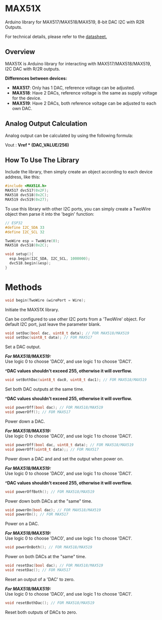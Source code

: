 # MAX51X
Arduino library for MAX517/MAX518/MAX519, 8-bit DAC I2C with R2R Outputs.

For technical details, please refer to the [datasheet.](https://datasheets.maximintegrated.com/en/ds/MAX517-MAX519.pdf)

## Overview
MAX51X is  Arduino library for interacting with MAX517/MAX518/MAX519, I2C DAC with R/2R outputs.

**Differences between devices:**<br>
- **MAX517**: Only has 1 DAC, reference voltage can be adjusted.
- **MAX518**: Have 2 DACs, reference voltage is the same as supply voltage for the device.
- **MAX519**: Have 2 DACs, both reference voltage can be adjusted to each own DAC.

## Analog Output Calculation
Analog output can be calculated by using the following formula:

Vout : **Vref \* (DAC_VALUE/256)**


## How To Use The Library
Include the library, then simply create an object according to each device address, like this:
```C
#include <MAX51X.h>
MAX517 dvc517(0x2F);
MAX518 dvc518(0x2C);
MAX519 dvc519(0x27);
```

To use this library with other I2C ports, you can simply create a TwoWire object then parse it into the 'begin' function:
```C
// ESP32
#define I2C_SDA 33
#define I2C_SCL 32

TwoWire esp = TwoWire(0);
MAX518 dvc518(0x2C);

void setup(){
  esp.begin(I2C_SDA, I2C_SCL, 1000000);
  dvc518.begin(&esp);
}
```

# Methods
```C
void begin(TwoWire &wirePort = Wire);
```
Initiate the MAX51X library.

Can be configured to use other I2C ports from a 'TwoWire' object. For default I2C port, just leave the parameter blank.

```C
void setDac(bool dac, uint8_t data); // FOR MAX518/MAX519
void setDac(uint8_t data); // FOR MAX517
```
Set a DAC output.

***For MAX518/MAX519:***<br>
Use logic 0 to choose 'DAC0', and use logic 1 to choose 'DAC1'.

**^DAC values shouldn't exceed 255, otherwise it will overflow.**

```C
void setBothDac(uint8_t dac0, uint8_t dac1); // FOR MAX518/MAX519
```
Set both DAC outputs at the same time.

**^DAC values shouldn't exceed 255, otherwise it will overflow.**

```C
void powerOff(bool dac); // FOR MAX518/MAX519
void powerOff(); // FOR MAX517
```
Power down a DAC.

***For MAX518/MAX519:***<br>
Use logic 0 to choose 'DAC0', and use logic 1 to choose 'DAC1'.

```C
void powerOff(bool dac, uint8_t data); // FOR MAX518/MAX519
void powerOff(uint8_t data);; // FOR MAX517
```
Power down a DAC and and set the output when power on.

***For MAX518/MAX519:***<br>
Use logic 0 to choose 'DAC0', and use logic 1 to choose 'DAC1'.

**^DAC values shouldn't exceed 255, otherwise it will overflow.**

```C
void powerOffBoth(); // FOR MAX518/MAX519
```
Power down both DACs at the "same" time.

```C
void powerOn(bool dac); // FOR MAX518/MAX519
void powerOn(); // FOR MAX517
```
Power on a DAC.

***For MAX518/MAX519:***<br>
Use logic 0 to choose 'DAC0', and use logic 1 to choose 'DAC1'.

```C
void powerOnBoth(); // FOR MAX518/MAX519
```
Power on both DACs at the "same" time.

```C
void resetDac(bool dac); // FOR MAX518/MAX519
void resetDac(); // FOR MAX517
```
Reset an output of a 'DAC' to zero.

***For MAX518/MAX519:***<br>
Use logic 0 to choose 'DAC0', and use logic 1 to choose 'DAC1'.

```C
void resetBothDac(); // FOR MAX518/MAX519
```
Reset both outputs of DACs to zero.
